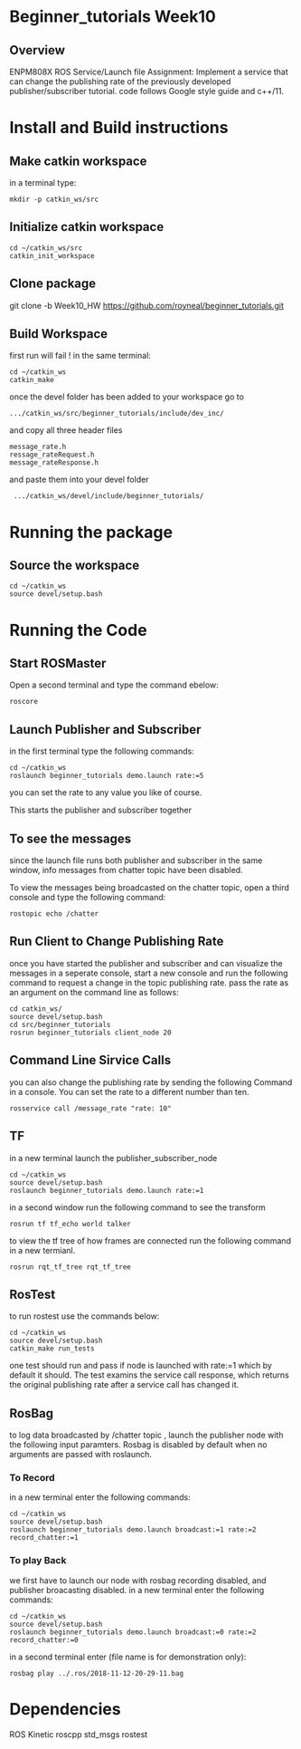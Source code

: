 
# Beginner_tutorials Week10

## Overview

ENPM808X ROS Service/Launch file Assignment: Implement a service that can change the publishing rate of the previously developed publisher/subscriber tutorial. 
code follows Google style guide and c++/11. 

# Install and Build instructions

## Make catkin workspace
in a terminal type:
```
mkdir -p catkin_ws/src

```
## Initialize catkin workspace
```
cd ~/catkin_ws/src
catkin_init_workspace
```
## Clone package
git clone -b Week10_HW https://github.com/royneal/beginner_tutorials.git

## Build Workspace
first run will fail ! 
in the same terminal:
```
cd ~/catkin_ws
catkin_make 
```
once the devel folder has been added to your workspace 
go to 
```
.../catkin_ws/src/beginner_tutorials/include/dev_inc/
```
and copy all three header files 
``` 
message_rate.h
ressage_rateRequest.h
message_rateResponse.h
```
and paste them into your devel folder 
```
 .../catkin_ws/devel/include/beginner_tutorials/
```

# Running the package

## Source the workspace
```
cd ~/catkin_ws
source devel/setup.bash
```
# Running the Code

## Start ROSMaster
Open a second terminal and type the command ebelow:
```
roscore
```
## Launch Publisher and Subscriber
in the first terminal type the following commands:

```
cd ~/catkin_ws
roslaunch beginner_tutorials demo.launch rate:=5
```
you can set the rate to any value you like of course. 

This starts the publisher and subscriber together 

## To see the messages
since the launch file runs both publisher and subscriber in
the same window, info messages from chatter topic have been disabled.

To view the messages being broadcasted on the chatter topic, open a 
third console and type the following command: 
```
rostopic echo /chatter 
```
## Run Client to Change Publishing Rate

once you have started the publisher and subscriber and can visualize the 
messages in a seperate console, start a new console and run the following 
command to request a change in the topic publishing rate. pass the rate 
as an argument on the command line as follows: 
```
cd catkin_ws/
source devel/setup.bash
cd src/beginner_tutorials
rosrun beginner_tutorials client_node 20
```

## Command Line Sirvice Calls 
you can also change the publishing rate by sending the following Command
in a console. You can set the rate to a different number than ten. 
```
rosservice call /message_rate "rate: 10"
```
## TF
in a new terminal launch the publisher_subscriber_node
```
cd ~/catkin_ws
source devel/setup.bash
roslaunch beginner_tutorials demo.launch rate:=1
```
in a second window run the following command to see the transform
```
rosrun tf tf_echo world talker
```
to view the tf tree of how frames are connected run the following command 
in a new termianl. 
```
rosrun rqt_tf_tree rqt_tf_tree
```
## RosTest
to run rostest use the commands below:
```
cd ~/catkin_ws
source devel/setup.bash
catkin_make run_tests
```
one test should run and pass if node is launched with rate:=1 which by default it should.
The test examins the service call response, which returns the original publishing rate after 
a service call has changed it. 

## RosBag
to log data broadcasted by /chatter topic , launch the publisher node with the following 
input paramters. Rosbag is disabled by default when no arguments are passed with roslaunch.

### To Record 
in a new terminal enter the following commands: 
```
cd ~/catkin_ws
source devel/setup.bash
roslaunch beginner_tutorials demo.launch broadcast:=1 rate:=2 record_chatter:=1
```
### To play Back 
we first have to launch our node with rosbag recording disabled, and publisher broacasting disabled. 
in a new terminal enter the following commands: 
```
cd ~/catkin_ws
source devel/setup.bash
roslaunch beginner_tutorials demo.launch broadcast:=0 rate:=2 record_chatter:=0
```
in a second terminal enter (file name is for demonstration only): 
```
rosbag play ../.ros/2018-11-12-20-29-11.bag
```

# Dependencies

ROS Kinetic
roscpp
std_msgs
rostest


